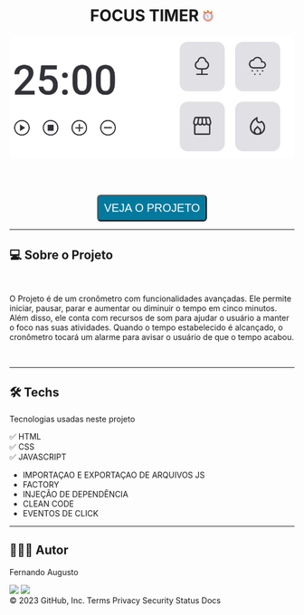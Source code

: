 <h1 align="center">FOCUS TIMER   <img width="20" src="./assets/cronometro.png"></h1>


<p text  align="center"> 
<img width="800" style = "border-radius: 8px;" src= "./assets/animation.gif"> 
</p>


<br><br>

<p align="center"> 
    <a href="https://fernandoaugustodev.github.io/Treine.me/" target="_blank" ><button style = "font-size:20px; border-radius:6px; padding: 10px; background: #02799D; color: #fff" >VEJA O PROJETO</button></a>
</p>
<hr>

## 💻 Sobre o Projeto
<br>


<p>
  O Projeto é de um cronômetro com funcionalidades avançadas. Ele permite iniciar, pausar, parar e aumentar ou diminuir o tempo em cinco minutos. Além disso, ele conta com recursos de som para ajudar o usuário a manter o foco nas suas atividades. Quando o tempo estabelecido é alcançado, o cronômetro tocará um alarme para avisar o usuário de que o tempo acabou.
</p>

<br>
<hr>

## 🛠 Techs

Tecnologias usadas neste projeto

✅ HTML <br>
✅ CSS <br>
✅ JAVASCRIPT
   - IMPORTAÇAO E EXPORTAÇAO DE ARQUIVOS JS
   - FACTORY 
   - INJEÇÃO DE DEPENDÊNCIA
   - CLEAN CODE
   - EVENTOS DE CLICK
---

## 👨🏼‍💻 Autor

Fernando Augusto 

 <a href = "mailto:fernandoaugusto883@gmail.com"><img src="https://img.shields.io/badge/-Gmail-%23333?style=for-the-badge&logo=gmail&logoColor=white"        target="_blank"></a>
 <a href="https://www.linkedin.com/in/fernando-augusto-a4ab42164/" target="_blank"><img src="https://img.shields.io/badge/-LinkedIn-%230077B5?style=for-the-badge&logo=linkedin&logoColor=white" target="_blank"></a> 
<br>
© 2023 GitHub, Inc.
Terms Privacy Security Status Docs
